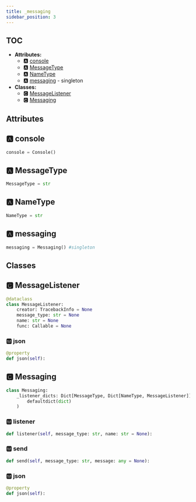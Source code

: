 ```yaml
---
title: _messaging
sidebar_position: 3
---
```


## TOC

- **Attributes:**
  - 🅰 [console](#🅰-console)
  - 🅰 [MessageType](#🅰-messagetype)
  - 🅰 [NameType](#🅰-nametype)
  - 🅰 [messaging](#🅰-messaging) - singleton
- **Classes:**
  - 🅲 [MessageListener](#🅲-messagelistener)
  - 🅲 [Messaging](#🅲-messaging)

## Attributes

## 🅰 console

```python
console = Console()
```

## 🅰 MessageType

```python
MessageType = str
```

## 🅰 NameType

```python
NameType = str
```

## 🅰 messaging

```python
messaging = Messaging() #singleton
```


## Classes

## 🅲 MessageListener

```python
@dataclass
class MessageListener:
    creator: TracebackInfo = None
    message_type: str = None
    name: str = None
    func: Callable = None
```


### 🅼 json

```python
@property
def json(self):
```
## 🅲 Messaging

```python
class Messaging:
    _listener_dicts: Dict[MessageType, Dict[NameType, MessageListener]] = (
        defaultdict(dict)
    )
```


### 🅼 listener

```python
def listener(self, message_type: str, name: str = None):
```
### 🅼 send

```python
def send(self, message_type: str, message: any = None):
```
### 🅼 json

```python
@property
def json(self):
```
